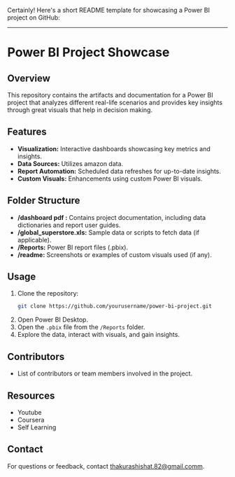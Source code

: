 Certainly! Here's a short README template for showcasing a Power BI project on GitHub:

---

# Power BI Project Showcase

## Overview
This repository contains the artifacts and documentation for a Power BI project that analyzes different real-life scenarios and provides key insights through great visuals that help in decision making.

## Features
- **Visualization:** Interactive dashboards showcasing key metrics and insights.
- **Data Sources:** Utilizes amazon data.
- **Report Automation:** Scheduled data refreshes for up-to-date insights.
- **Custom Visuals:** Enhancements using custom Power BI visuals.

## Folder Structure
- **/dashboard pdf :** Contains project documentation, including data dictionaries and report user guides.
- **/global_superstore.xls:** Sample data or scripts to fetch data (if applicable).
- **/Reports:** Power BI report files (.pbix).
- **/readme:** Screenshots or examples of custom visuals used (if any).

## Usage
1. Clone the repository:
   ```bash
   git clone https://github.com/yourusername/power-bi-project.git
   ```
2. Open Power BI Desktop.
3. Open the `.pbix` file from the `/Reports` folder.
4. Explore the data, interact with visuals, and gain insights.

## Contributors
- List of contributors or team members involved in the project.

## Resources
- Youtube
- Coursera
- Self Learning


## Contact
For questions or feedback, contact thakurashishat.82@gmail.comm.


